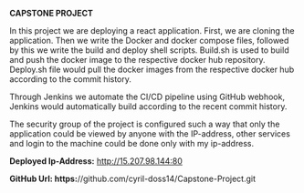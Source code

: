 **CAPSTONE PROJECT**

In this project we are deploying a react application. First, we are cloning the application. Then we write the Docker and docker compose files, followed by this we write the build and deploy shell scripts. Build.sh is used to build and push the docker image to the respective docker hub repository. Deploy.sh file would pull the docker images from the respective docker hub according to the commit history.

Through Jenkins we automate the CI/CD pipeline using GitHub webhook, Jenkins would automatically build according to the recent commit history.

The security group of the project is configured such a way that only the application could be viewed by anyone with the IP-address, other services and login to the machine could be done only with my ip-address.


**Deployed Ip-Address:** http://15.207.98.144:80

**GitHub Url: https:**//github.com/cyril-doss14/Capstone-Project.git
